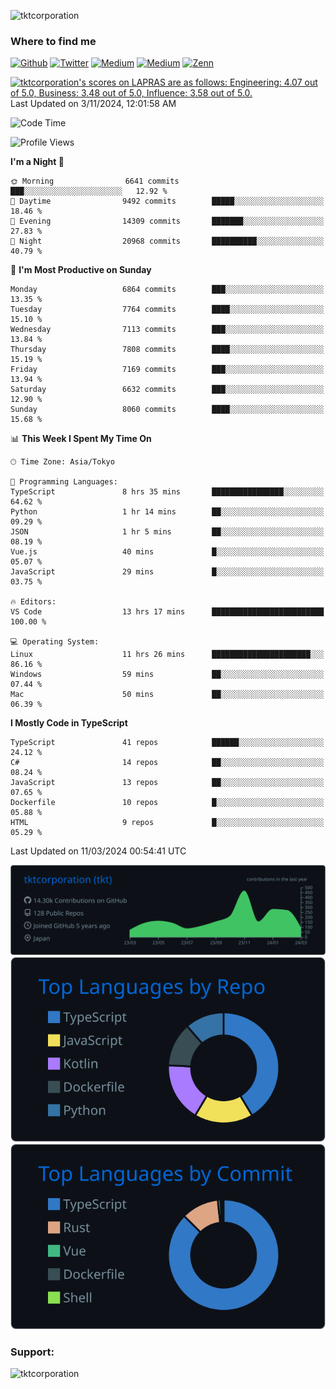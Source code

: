 <p align="left"> <img src="https://komarev.com/ghpvc/?username=tktcorporation&label=Profile%20views&color=0e75b6&style=flat" alt="tktcorporation" /> </p>

<h3>Where to find me</h3>
<p>
<a href="https://github.com/tktcorporation" target="_blank"><img alt="Github" src="https://img.shields.io/badge/GitHub-%2312100E.svg?&style=for-the-badge&logo=Github&logoColor=white" /></a>
<a href="https://twitter.com/tktcorporation" target="_blank"><img alt="Twitter" src="https://img.shields.io/badge/twitter-%231DA1F2.svg?&style=for-the-badge&logo=twitter&logoColor=white" /></a>
<a href="https://www.linkedin.com/in/tktcorporation" target="_blank"><img alt="Medium" src="https://img.shields.io/badge/linkdin-0a66c2.svg?&style=for-the-badge&logo=linkedin&logoColor=white" /></a>
<a href="https://qiita.com/tktcorporation" target="_blank"><img alt="Medium" src="https://img.shields.io/badge/qiita-55C500.svg?&style=for-the-badge&logo=qiita&logoColor=white" /></a>
<a href="https://zenn.dev/tktcorporation" target="_blank"><img alt="Zenn" src="https://img.shields.io/badge/Zenn-3EA8FF.svg?&style=for-the-badge&logo=Zenn&logoColor=white" /></a>
</p>

<!--START_SECTION:lapras-card-->
<p ><a href="https://lapras.com/public/tktcorporation" target="_blank" rel="noopener noreferrer"><img alt="tktcorporation's scores on LAPRAS are as follows: Engineering: 4.07 out of 5.0, Business: 3.48 out of 5.0, Influence: 3.58 out of 5.0." src="https://lapras-card-generator.vercel.app/api/svg?e=4.07&b=3.48&i=3.58&b1=%23232323&b2=%236d6d6d&i1=%23212121&i2=%23818181&l=en" width="300" ></a>  
Last Updated on 3/11/2024, 12:01:58 AM</p>
<!--END_SECTION:lapras-card-->
  
<!--START_SECTION:waka-->
![Code Time](http://img.shields.io/badge/Code%20Time-1%2C428%20hrs%2011%20mins-blue)

![Profile Views](http://img.shields.io/badge/Profile%20Views-1-blue)

**I'm a Night 🦉** 

```text
🌞 Morning                6641 commits        ███░░░░░░░░░░░░░░░░░░░░░░   12.92 % 
🌆 Daytime                9492 commits        █████░░░░░░░░░░░░░░░░░░░░   18.46 % 
🌃 Evening                14309 commits       ███████░░░░░░░░░░░░░░░░░░   27.83 % 
🌙 Night                  20968 commits       ██████████░░░░░░░░░░░░░░░   40.79 % 
```
📅 **I'm Most Productive on Sunday** 

```text
Monday                   6864 commits        ███░░░░░░░░░░░░░░░░░░░░░░   13.35 % 
Tuesday                  7764 commits        ████░░░░░░░░░░░░░░░░░░░░░   15.10 % 
Wednesday                7113 commits        ███░░░░░░░░░░░░░░░░░░░░░░   13.84 % 
Thursday                 7808 commits        ████░░░░░░░░░░░░░░░░░░░░░   15.19 % 
Friday                   7169 commits        ███░░░░░░░░░░░░░░░░░░░░░░   13.94 % 
Saturday                 6632 commits        ███░░░░░░░░░░░░░░░░░░░░░░   12.90 % 
Sunday                   8060 commits        ████░░░░░░░░░░░░░░░░░░░░░   15.68 % 
```


📊 **This Week I Spent My Time On** 

```text
🕑︎ Time Zone: Asia/Tokyo

💬 Programming Languages: 
TypeScript               8 hrs 35 mins       ████████████████░░░░░░░░░   64.62 % 
Python                   1 hr 14 mins        ██░░░░░░░░░░░░░░░░░░░░░░░   09.29 % 
JSON                     1 hr 5 mins         ██░░░░░░░░░░░░░░░░░░░░░░░   08.19 % 
Vue.js                   40 mins             █░░░░░░░░░░░░░░░░░░░░░░░░   05.07 % 
JavaScript               29 mins             █░░░░░░░░░░░░░░░░░░░░░░░░   03.75 % 

🔥 Editors: 
VS Code                  13 hrs 17 mins      █████████████████████████   100.00 % 

💻 Operating System: 
Linux                    11 hrs 26 mins      ██████████████████████░░░   86.16 % 
Windows                  59 mins             ██░░░░░░░░░░░░░░░░░░░░░░░   07.44 % 
Mac                      50 mins             ██░░░░░░░░░░░░░░░░░░░░░░░   06.39 % 
```

**I Mostly Code in TypeScript** 

```text
TypeScript               41 repos            ██████░░░░░░░░░░░░░░░░░░░   24.12 % 
C#                       14 repos            ██░░░░░░░░░░░░░░░░░░░░░░░   08.24 % 
JavaScript               13 repos            ██░░░░░░░░░░░░░░░░░░░░░░░   07.65 % 
Dockerfile               10 repos            █░░░░░░░░░░░░░░░░░░░░░░░░   05.88 % 
HTML                     9 repos             █░░░░░░░░░░░░░░░░░░░░░░░░   05.29 % 
```




 Last Updated on 11/03/2024 00:54:41 UTC
<!--END_SECTION:waka-->

[![](https://raw.githubusercontent.com/tktcorporation/tktcorporation/master/profile-summary-card-output/github_dark/0-profile-details.svg)](https://github.com/vn7n24fzkq/github-profile-summary-cards)
[![](https://raw.githubusercontent.com/tktcorporation/tktcorporation/master/profile-summary-card-output/github_dark/1-repos-per-language.svg)](https://github.com/vn7n24fzkq/github-profile-summary-cards) [![](https://raw.githubusercontent.com/tktcorporation/tktcorporation/master/profile-summary-card-output/github_dark/2-most-commit-language.svg)](https://github.com/vn7n24fzkq/github-profile-summary-cards)

<h3 align="left">Support:</h3>
<p><a href="https://www.buymeacoffee.com/tktcorporation"> <img align="left" src="https://cdn.buymeacoffee.com/buttons/v2/default-yellow.png" height="50" width="210" alt="tktcorporation" /></a></p><br><br>
